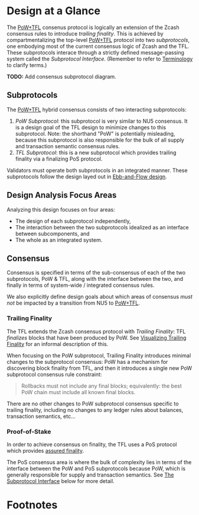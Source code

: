 # Design at a Glance

The [PoW+TFL](../terminology.md#definition-pow-tfl) consenus protocol is logically an extension of the Zcash consensus rules to introduce *trailing finality*. This is achieved by compartmentalizing the top-level [PoW+TFL](../terminology.md#definition-pow-tfl) protocol into two *subprotocols*, one embodying most of the current consensus logic of Zcash and the TFL. These subprotocols interace through a strictly defined message-passing system called the *Subprotocol Interface*. (Remember to refer to [Terminology](../terminology.md) to clarify terms.)

**TODO:** Add consensus subprotocol diagram.

## Subprotocols

The [PoW+TFL](../terminology.md#definition-pow-tfl) hybrid consensus consists of two interacting subprotocols:

1. *PoW Subprotocol*: this subprotocol is very similar to NU5 consensus. It is a design goal of the TFL design to minimize changes to this subprotocol. Note: the shorthand "PoW" is potentially misleading, because this subprotocol is also responsible for the bulk of all supply and transaction semantic consensus rules.
2. *TFL Subprotocol*: this is a new subprotocol which provides trailing finality via a finalizing PoS protocol.

Validators must operate both subprotocols in an integrated manner. These subprotocols follow the design layed out in [Ebb-and-Flow design](../references.md#ebb-and-flow-protocols).

## Design Analysis Focus Areas

Analyzing this design focuses on four areas:

- The design of each subprotocol independently,
- The interaction between the two subprotocols idealized as an interface between subcomponents, and
- The whole as an integrated system.

## Consensus

Consensus is specified in terms of the sub-consensus of each of the two subprotocols, PoW & TFL, along with the interface between the two, and finally in terms of system-wide / integrated consensus rules.

We also explicitly define design goals about which areas of consensus _must not_ be impacted by a transition from NU5 to [PoW+TFL](../terminology.md#definition-pow-tfl).

### Trailing Finality

The TFL extends the Zcash consensus protocol with *Trailing Finality*: TFL *finalizes* blocks that have been produced by PoW. See [Visualizing Trailing Finality](../introduction/visualizing-trailing-finality.md) for an informal description of this.

When focusing on the PoW subprotocol, Trailing Finality introduces minimal changes to the subprotocol consensus: PoW has a mechanism for discovering block finality from TFL, and then it introduces a single new PoW subprotocol consensus rule constraint:

> Rollbacks must not include any final blocks; equivalently: the best PoW chain must include all known final blocks.

There are no other changes to PoW subprotocol consensus specific to trailing finality, including no changes to any ledger rules about balances, transaction semantics, etc…

### Proof-of-Stake

In order to achieve consensus on finality, the TFL uses a PoS protocol which provides [assured finality](../terminology.md#definition-assured-finality).

The PoS consensus area is where the bulk of complexity lies in terms of the interface between the PoW and PoS subprotocols because PoW, which is generally responsible for supply and transaction semantics. See [The Subprotocol Interface](#the-subprotocol-interface) below for more detail.

# Footnotes

[^new-mainnet-precursors]: If new consensus changes are deployed to Zcash mainnet prior to [PoW+TFL](../terminology.md#definition-pow-tfl) design finalization, this design must be updated to refer to the new delta (e.g. by reanalyzing all changes against NU6 or NU7, etc…)
